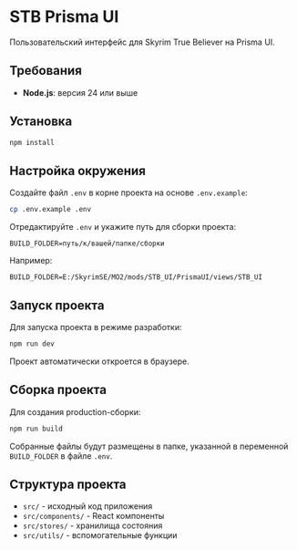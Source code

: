 # STB Prisma UI

Пользовательский интерфейс для Skyrim True Believer на Prisma UI.

## Требования

- **Node.js**: версия 24 или выше

## Установка

```bash
npm install
```

## Настройка окружения

Создайте файл `.env` в корне проекта на основе `.env.example`:

```bash
cp .env.example .env
```

Отредактируйте `.env` и укажите путь для сборки проекта:

```env
BUILD_FOLDER=путь/к/вашей/папке/сборки
```

Например:
```env
BUILD_FOLDER=E:/SkyrimSE/MO2/mods/STB_UI/PrismaUI/views/STB_UI
```

## Запуск проекта

Для запуска проекта в режиме разработки:

```bash
npm run dev
```

Проект автоматически откроется в браузере.

## Сборка проекта

Для создания production-сборки:

```bash
npm run build
```

Собранные файлы будут размещены в папке, указанной в переменной `BUILD_FOLDER` в файле `.env`.

## Структура проекта

- `src/` - исходный код приложения
- `src/components/` - React компоненты
- `src/stores/` - хранилища состояния
- `src/utils/` - вспомогательные функции
